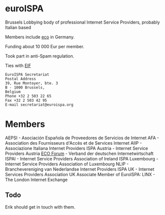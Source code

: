 # euroISPA

Brussels Lobbying body of professional Internet Service Providers,
probably Italian based

Members include [ eco](EcoEn "wikilink") in Germany.

Funding about 10 000 Eur per member.

Took part in anti-Spam regulation.

Ties with [ EIF](EuropeanInternetFoundationEn "wikilink")

`EuroISPA Secretariat`\
`Postal Address`\
`39, Rue Montoyer, bte. 3`\
`B - 1000 Brussels,`\
`Belgium`\
`Phone +32 2 503 22 65`\
`Fax +32 2 503 42 95`\
`E-mail secretariat@euroispa.org`

# Members

AEPSI - Asociación Española de Proveedores de Servicios de Internet
AFA - Association des Fournisseurs d\'Accès et de Services Internet
AIIP - Associazione Italiana Internet Providers ISPA Austria - Internet
Service Providers Austria [ ECO Forum](EcoDe "wikilink") - Verband der
deutschen Internetwirtschaft ISPAI - Internet Service Providers
Association of Ireland ISPA Luxembourg - Internet Service Providers
Association of Luxembourg NLIP - Branchevereniging van Nederlandse
Internet Providers ISPA UK - Internet Services Providers Association UK
Associate Member of EuroISPA: LINX - The London Internet Exchange

## Todo

Erik should get in touch with them.
